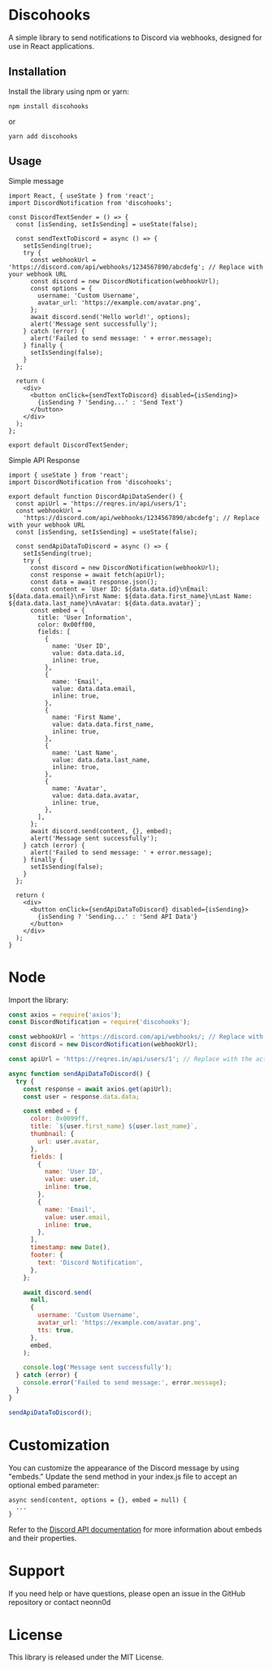 # Discohooks

A simple library to send notifications to Discord via webhooks, designed for use in React applications.

## Installation

Install the library using npm or yarn:

```
npm install discohooks
```

or

```
yarn add discohooks
```

## Usage

Simple message

```
import React, { useState } from 'react';
import DiscordNotification from 'discohooks';

const DiscordTextSender = () => {
  const [isSending, setIsSending] = useState(false);

  const sendTextToDiscord = async () => {
    setIsSending(true);
    try {
      const webhookUrl = 'https://discord.com/api/webhooks/1234567890/abcdefg'; // Replace with your webhook URL
      const discord = new DiscordNotification(webhookUrl);
      const options = {
        username: 'Custom Username',
        avatar_url: 'https://example.com/avatar.png',
      };
      await discord.send('Hello world!', options);
      alert('Message sent successfully');
    } catch (error) {
      alert('Failed to send message: ' + error.message);
    } finally {
      setIsSending(false);
    }
  };

  return (
    <div>
      <button onClick={sendTextToDiscord} disabled={isSending}>
        {isSending ? 'Sending...' : 'Send Text'}
      </button>
    </div>
  );
};

export default DiscordTextSender;
```

Simple API Response

```
import { useState } from 'react';
import DiscordNotification from 'discohooks';

export default function DiscordApiDataSender() {
  const apiUrl = 'https://reqres.in/api/users/1';
  const webhookUrl =
    'https://discord.com/api/webhooks/1234567890/abcdefg'; // Replace with your webhook URL
  const [isSending, setIsSending] = useState(false);

  const sendApiDataToDiscord = async () => {
    setIsSending(true);
    try {
      const discord = new DiscordNotification(webhookUrl);
      const response = await fetch(apiUrl);
      const data = await response.json();
      const content = `User ID: ${data.data.id}\nEmail: ${data.data.email}\nFirst Name: ${data.data.first_name}\nLast Name: ${data.data.last_name}\nAvatar: ${data.data.avatar}`;
      const embed = {
        title: 'User Information',
        color: 0x00ff00,
        fields: [
          {
            name: 'User ID',
            value: data.data.id,
            inline: true,
          },
          {
            name: 'Email',
            value: data.data.email,
            inline: true,
          },
          {
            name: 'First Name',
            value: data.data.first_name,
            inline: true,
          },
          {
            name: 'Last Name',
            value: data.data.last_name,
            inline: true,
          },
          {
            name: 'Avatar',
            value: data.data.avatar,
            inline: true,
          },
        ],
      };
      await discord.send(content, {}, embed);
      alert('Message sent successfully');
    } catch (error) {
      alert('Failed to send message: ' + error.message);
    } finally {
      setIsSending(false);
    }
  };

  return (
    <div>
      <button onClick={sendApiDataToDiscord} disabled={isSending}>
        {isSending ? 'Sending...' : 'Send API Data'}
      </button>
    </div>
  );
}
```

# Node

Import the library:

```javascript
const axios = require('axios');
const DiscordNotification = require('discohooks');

const webhookUrl = 'https://discord.com/api/webhooks/; // Replace with your webhook
const discord = new DiscordNotification(webhookUrl);

const apiUrl = 'https://reqres.in/api/users/1'; // Replace with the actual API URL

async function sendApiDataToDiscord() {
  try {
    const response = await axios.get(apiUrl);
    const user = response.data.data;

    const embed = {
      color: 0x0099ff,
      title: `${user.first_name} ${user.last_name}`,
      thumbnail: {
        url: user.avatar,
      },
      fields: [
        {
          name: 'User ID',
          value: user.id,
          inline: true,
        },
        {
          name: 'Email',
          value: user.email,
          inline: true,
        },
      ],
      timestamp: new Date(),
      footer: {
        text: 'Discord Notification',
      },
    };

    await discord.send(
      null,
      {
        username: 'Custom Username',
        avatar_url: 'https://example.com/avatar.png',
        tts: true,
      },
      embed,
    );

    console.log('Message sent successfully');
  } catch (error) {
    console.error('Failed to send message:', error.message);
  }
}

sendApiDataToDiscord();

```

# Customization

You can customize the appearance of the Discord message by using "embeds." Update the send method in your index.js file to accept an optional embed parameter:

```
async send(content, options = {}, embed = null) {
  ...
}
```

Refer to the [Discord API documentation](https://discord.com/developers/docs/resources/channel#embed-object) for more information about embeds and their properties.

# Support

If you need help or have questions, please open an issue in the GitHub repository or contact neonn0d

# License

This library is released under the MIT License.
